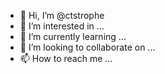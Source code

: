 - 👋 Hi, I’m @ctstrophe
- 👀 I’m interested in ...
- 🌱 I’m currently learning ...
- 💞️ I’m looking to collaborate on ...
- 📫 How to reach me ...

<!---
ctstrophe/ctstrophe is a ✨ special ✨ repository because its `README.md` (this file) appears on your GitHub profile.
You can click the Preview link to take a look at your changes.
--->

